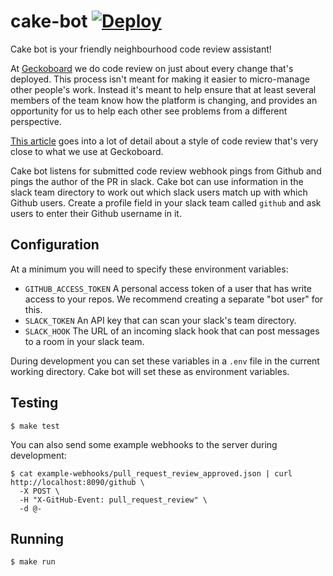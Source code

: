 # cake-bot [![Deploy](https://www.herokucdn.com/deploy/button.svg)](https://heroku.com/deploy)

Cake bot is your friendly neighbourhood code review assistant!

At [Geckoboard](https://www.geckoboard.com) we do code review on just about every change that's deployed.
This process isn't meant for making it easier to micro-manage other people's
work. Instead it's meant to help ensure that at least several members of the
team know how the platform is changing, and provides an opportunity for us to
help each other see problems from a different perspective.

[This article](http://glen.nu/ramblings/oncodereview.php) goes into a
lot of detail about a style of code review that's very close to what we
use at Geckoboard.

Cake bot listens for submitted code review webhook pings from Github and
pings the author of the PR in slack. Cake bot can use information in the
slack team directory to work out which slack users match up with which
Github users. Create a profile field in your slack team called `github`
and ask users to enter their Github username in it.

## Configuration

At a minimum you will need to specify these environment variables:

- `GITHUB_ACCESS_TOKEN` A personal access token of a user that has write
  access to your repos. We recommend creating a separate "bot user" for
  this.
- `SLACK_TOKEN` An API key that can scan your slack's team directory.
- `SLACK_HOOK` The URL of an incoming slack hook that can post messages
  to a room in your slack team.

During development you can set these variables in a `.env` file in the
current working directory. Cake bot will set these as environment
variables.

## Testing

```console
$ make test
```

You can also send some example webhooks to the server during development:

```console
$ cat example-webhooks/pull_request_review_approved.json | curl http://localhost:8090/github \
  -X POST \
  -H "X-GitHub-Event: pull_request_review" \
  -d @-
```

## Running

```console
$ make run
```

